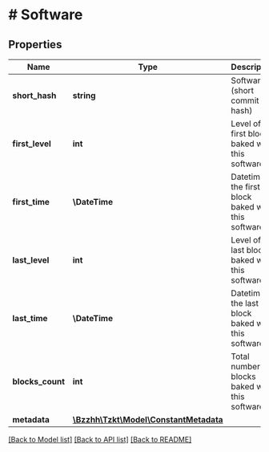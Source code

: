 # # Software

## Properties

Name | Type | Description | Notes
------------ | ------------- | ------------- | -------------
**short_hash** | **string** | Software ID (short commit hash) | [optional]
**first_level** | **int** | Level of the first block baked with this software | [optional]
**first_time** | **\DateTime** | Datetime of the first block baked with this software | [optional]
**last_level** | **int** | Level of the last block baked with this software | [optional]
**last_time** | **\DateTime** | Datetime of the last block baked with this software | [optional]
**blocks_count** | **int** | Total number of blocks baked with this software | [optional]
**metadata** | [**\Bzzhh\Tzkt\Model\ConstantMetadata**](ConstantMetadata.md) |  | [optional]

[[Back to Model list]](../../README.md#models) [[Back to API list]](../../README.md#endpoints) [[Back to README]](../../README.md)
